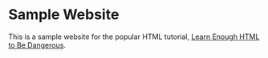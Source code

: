# Sample Website

This is a sample website for the popular HTML tutorial, [Learn Enough HTML to Be Dangerous](https://www.learnenough.com/html-tutorial).
